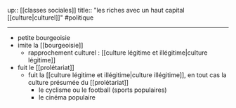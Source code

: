 up:: [[classes sociales]]
title:: "les riches avec un haut capital [[culture|culturel]]"
#politique 

---


 - petite bourgeoisie
 - imite la [[bourgeoisie]]
     - rapprochement culturel : [[culture légitime et illégitime|culture légitime]]
 - fuit le [[prolétariat]]
     - fuit la [[culture légitime et illégitime|culture illégitime]], en tout cas la culture présumée du [[prolétariat]]
         - le cyclisme ou le football (sports populaires)
         - le cinéma populaire


